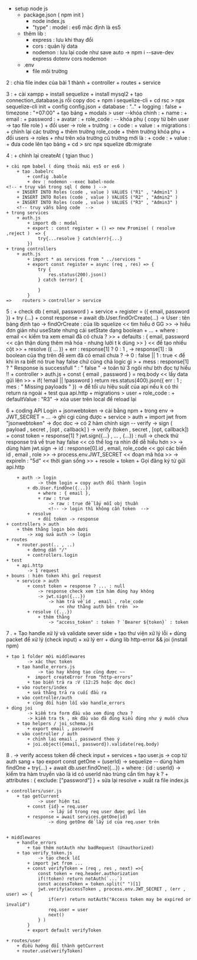 + setup node js
    + package.json ( npm init )
        + node index.js
        + "type" : model : es6 mặc định là es5
    + thêm lib :
        + express : lưu khi thay đổi
        + cors : quản lý data
        + nodemon : lưu lại code như save auto
        -> npm i --save-dev express dotenv cors nodemon
    + .env 
        + file môi trường

2 : chia file index của bài 1 thành 
    + controller 
    + routes
    + service

3 : 
    + cài xampp
    + install sequelize 
    + install mysql2
        + tạo connection_database.js rồi copy doc
            + npm i sequelize-cli 
            + cd rsc > npx sequelize-cli init
            + config config.json 
                + database  : ".."
                + logging : false
                + timezone : "+07:00"
            + tạo bảng 
                + modals > user
                    --khóa chính :
                        + name : 
                        + email :
                        + password :
                        + avatar :
                        + role_code : 
                    -- khóa phụ ( copy từ bên user -> tạo file role )
                        + đổi user -> role
                        + trường :
                            + code :
                            + value :
                + migrations :
                    + chỉnh lại các trường
                    + thêm trường role_code
                    + thêm trường khóa phụ 
                        + đối users -> roles
                        + như trên xóa trường cũ trường mới là :
                            + code :
                            + value : 
            + đưa code lên tạo bảng
                + cd > src npx squelize db:migrate

4 : 
    + chỉnh lại createAt ( tgian thuc )
        
    + cài npm babel ( dùng thoải mái es5 or es6 )
        + tạo .babelrc
            + config .bable
            + dev : nodemon --exec babel-node 
    <!-- + truy vấn trong sql ( demo ) -->
        + INSERT INTO Roles (code , value ) VALUES ("R1" , "Admin1" )
        + INSERT INTO Roles (code , value ) VALUES ("R2" , "Admin2" )
        + INSERT INTO Roles (code , value ) VALUES ("R3" , "Admin3" )
        <!-- truy vẫns bằng code  -->
    + trong services
        + auth.js  
            + import db : modal
            + export : const register = () => new Promise( ( resolve ,reject )  => {
                try{...resolve } catch(err){...}
            })
    + trong controllers
        + auth.js
            + import * as services from " ../services "
            + export const register = async (req , res) => {
                try {
                    res.status(200).json()
                } catch (error) {

                }
            }
    =>    routers > controller > service


5 :
    + check db ( email, password )
    + service 
        + register = ({ email, password })
            + try {...}
                + const response = await db.User.findOrCreate(...)
                        -> User : tên bảng định tạo
                        -> findOrCreate : của lib squelize << tìm hiểu ở GG >>
                            -> hiểu đơn giản như useState nhưng cái setState dạng boolean
                    + ...
                        + where : email << kiểm tra xem email đã có chưa ? >>
                        + defaults : {
                            email,
                            password << cận thận dùng thêm mã hóa - nhưng lười t k dùng >>
                        }  << để tạo nhiều cột >>
                + resolve ({ ... })
                    + err : response[1] ? 0 : 1 ,
                        -> response[1] : là boolean của thg trên để xem đã có email chưa ? 
                        -> 0 : false  || 1 : true 
                        < để khi in ra biết nó true hay false chứ cũng chả logic gì >
                    + mess : response[1] ? " Response is successfull " : " false "
                        -> toán tử 3 ngôi như bth đọc tự hiểu !!
    + controller > auth.js
        + const { email , password } = req.body << lấy data gửi lên >>
        + if( !email || !password ) return res.status(400).json({
            err : 1 ;
            mes : " Missing payloads "
        })
            -> để tối ưu hiệu suất của api nếu k có thì return ra ngoài
    + test qua api.http
    + migrations > user 
        + role_code :
            + defaultValue : "R3"
            -> xóa user trên local để reload lại 

6 
    + coding API Login 
    + jsonwebtoken 
        -> cài bằng npm 
    + trong env 
        -> JWT_SECRET = ...
        -> ghi cgi cũng được 
    + service > auth
        + import jwt from "jsonwebtoken"
            -> đọc doc 
            -> có 2 hàm chính sign -- verify
                -> sign ( payload , secret , [opt , callback] )
                -> verify (token , secret , [opt, callback])
        + const token = response[1] ? jwt.sign({...} , ... , {...}) : null
            -> check thử response trả về true hay false
                << có thể log ra nhìn để dễ hiểu hơn >>
            -> dùng hàm jwt.sign 
                -> id : response[0].id , email, role_code 
                    << gọi các biến id , email , role >>
                -> process.env.JWT_SECRET 
                    << đoạn mã hóa  >>
                -> expireIn : "5d"
                    << thời gian sống >>
        + resole 
            + token 
        + Gọi đăng ký từ gửi api.http 

        + auth -> login
                -> thêm login = copy auth đổi thành login 
            + db.User.findOne({...})
                + where : { email },
                + raw : true 
                    -> raw : true để lấy mỗi obj thuần 
                    <!-- -> login thì không cần token  -->
            + resolve 
                + đổi token -> response 
    + controllers > auth  
        + thêm thằng login bên dưới 
            -> xog sửa auth -> login 
    + routes
        + router.post(.. , ..)
            + đường dẫn "/"
            + controllers.login 
    + test 
        + api.http 
            -> 1 request 
    + bouns : hiện token khi gửi request
        + service > auth
            + const token = response ? ... : null
                -> response check xem tìm hàm đúng hay không
                -> jwt.sign({...})
                    -> hàm trả về id , email , role_code 
                        << như thằng auth bên trên  >>
            + resolve ({...})
                + thêm thằng 
                    -> "access_token" : token ? `Bearer ${token}` : token


7 .
    + Tạo handle xử lý và validate sever side 
        + tạo thư viện xử lý lỗi 
        + dùng packet để xử lý (check input)
    + xử lý err
        + dùng lib http-error && joi (install npm)
    
    + tạo 1 folder mới middlewares
            -> xác thực token 
        + tạo handle_errors.js 
                -> tạo hay không tạo cũng được ~~
            +  import createError from "http-errors"
            + tạo biển trả ra :V (12:25 hoặc đọc doc)
        + vào routers/index 
            + sửa thằng trả ra cuối đầu ra 
        + vào controller/auth
            + cũng đổi hiện lỗi vào handle_errors
    + dùng joi
            -> kiểm tra form đầu vào xem đúng chưa ?
            -> kiểm tra tk , mk đầu vào đã đúng kiểu đúng như ý muốn chưa 
        + tạo helpers / joi_schema.js
            + export email , password 
        + vào controller / auth 
            + chỉnh lại email , password theo ý 
            + joi.object({email, password}).validate(req.body)

8 .
        -> verify access token để check input 
    + services
        + tạo user.js 
                -> cop từ auth sang
            + tạo export const getOne = (userId)
                    -> sequelize -- dùng hàm findOne 
                + try{...}
                    + await db.user.findOne({...})
                        + where : {id : userId}
                                -> kiểm tra hàm truyền vào là id có userId nào trùng cần tìm hay k ?
                        + attributes : {
                            exclude: ["password"]
                        }
                    + sửa lại resolve 
        + xuất ra file index.js

    + controllers/user.js
        + tạo getCurrent
                -> user hiện tại 
            + const {id} = req.user 
                    -> lấy id trong req user được gửi lên 
            + response = await services.getOne(id)
                    -> dùng getOne để lấy id của req.user trên 


    + middlewares
        + handle_errors
            + tạo thêm notAuth như badRequest (Unauthorized)
        + tạo verify_token.js 
                -> tạo check lỗi 
            + import jwt from ...
            + const verifyToken = (req , res , next) =>{
                const token = req.header.authorization
                if(!token) return notAuth(`...`)
                const accessToken = token.split(" ")[1] 
                jwt.verify(accessToken , process.env.JWT_SECRET , (err , user) => {
                    if(err) return notAuth("Access token may be expired or invalid")
                    req.user = user
                    next()
                } )
            }
            + export default verifyToken

    + routes/user
        + điều hướng đổi thành getCurrent 
        + router.use(verifyToken)

                        
